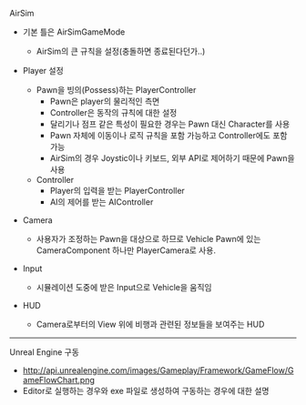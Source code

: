 AirSim
 * 기본 틀은 AirSimGameMode
   * AirSim의 큰 규칙을 설정(충돌하면 종료된다던가..)
 * Player 설정
   * Pawn을 빙의(Possess)하는 PlayerController
     * Pawn은 player의 물리적인 측면
     * Controller은 동작의 규칙에 대한 설정
     * 달리기나 점프 같은 특성이 필요한 경우는 Pawn 대신 Character를 사용
     * Pawn 자체에 이동이나 로직 규칙을 포함 가능하고 Controller에도 포함 가능
     * AirSim의 경우 Joystic이나 키보드, 외부 API로 제어하기 때문에 Pawn을 사용
   * Controller
     * Player의 입력을 받는 PlayerController
     * AI의 제어를 받는 AIController
 * Camera
   * 사용자가 조정하는 Pawn을 대상으로 하므로 Vehicle Pawn에 있는 CameraComponent 하나만 PlayerCamera로 사용.

 * Input
   * 시뮬레이션 도중에 받은 Input으로 Vehicle을 움직임
 * HUD
   * Camera로부터의 View 위에 비행과 관련된 정보들을 보여주는 HUD

---------------
Unreal Engine 구동
 * http://api.unrealengine.com/images/Gameplay/Framework/GameFlow/GameFlowChart.png
 * Editor로 실행하는 경우와 exe 파일로 생성하여 구동하는 경우에 대한 설명


